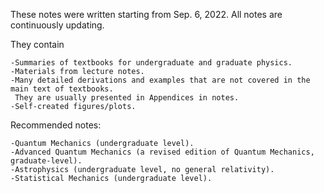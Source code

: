 These notes were written starting from Sep. 6, 2022. All notes are continuously updating. 

They contain

	-Summaries of textbooks for undergraduate and graduate physics.
	-Materials from lecture notes.
    -Many detailed derivations and examples that are not covered in the main text of textbooks. 
	 They are usually presented in Appendices in notes.
    -Self-created figures/plots.

Recommended notes: 

    -Quantum Mechanics (undergraduate level).
    -Advanced Quantum Mechanics (a revised edition of Quantum Mechanics, graduate-level).
    -Astrophysics (undergraduate level, no general relativity).
	-Statistical Mechanics (undergraduate level).
